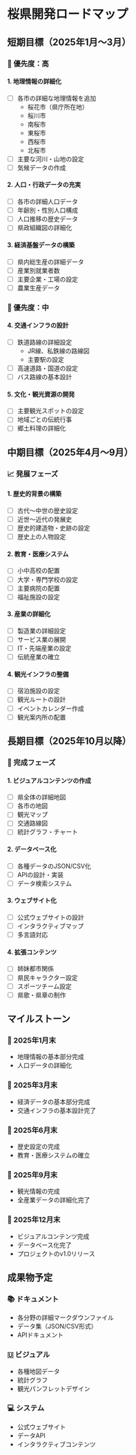 # 桜県開発ロードマップ

## 短期目標（2025年1月～3月）

### 🎯 優先度：高

#### 1. 地理情報の詳細化
- [ ] 各市の詳細な地理情報を追加
  - 桜花市（県庁所在地）
  - 桜川市
  - 南桜市
  - 東桜市
  - 西桜市
  - 北桜市
- [ ] 主要な河川・山地の設定
- [ ] 気候データの作成

#### 2. 人口・行政データの充実
- [ ] 各市の詳細人口データ
- [ ] 年齢別・性別人口構成
- [ ] 人口推移の歴史データ
- [ ] 県政組織図の詳細化

#### 3. 経済基盤データの構築
- [ ] 県内総生産の詳細データ
- [ ] 産業別就業者数
- [ ] 主要企業・工場の設定
- [ ] 農業生産データ

### 🎯 優先度：中

#### 4. 交通インフラの設計
- [ ] 鉄道路線の詳細設定
  - JR線、私鉄線の路線図
  - 主要駅の設定
- [ ] 高速道路・国道の設定
- [ ] バス路線の基本設計

#### 5. 文化・観光資源の開発
- [ ] 主要観光スポットの設定
- [ ] 地域ごとの伝統行事
- [ ] 郷土料理の詳細化

## 中期目標（2025年4月～9月）

### 📈 発展フェーズ

#### 1. 歴史的背景の構築
- [ ] 古代～中世の歴史設定
- [ ] 近世～近代の発展史
- [ ] 歴史的建造物・史跡の設定
- [ ] 歴史上の人物設定

#### 2. 教育・医療システム
- [ ] 小中高校の配置
- [ ] 大学・専門学校の設定
- [ ] 主要病院の配置
- [ ] 福祉施設の設定

#### 3. 産業の詳細化
- [ ] 製造業の詳細設定
- [ ] サービス業の展開
- [ ] IT・先端産業の設定
- [ ] 伝統産業の確立

#### 4. 観光インフラの整備
- [ ] 宿泊施設の設定
- [ ] 観光ルートの設計
- [ ] イベントカレンダー作成
- [ ] 観光案内所の配置

## 長期目標（2025年10月以降）

### 🌟 完成フェーズ

#### 1. ビジュアルコンテンツの作成
- [ ] 県全体の詳細地図
- [ ] 各市の地図
- [ ] 観光マップ
- [ ] 交通路線図
- [ ] 統計グラフ・チャート

#### 2. データベース化
- [ ] 各種データのJSON/CSV化
- [ ] APIの設計・実装
- [ ] データ検索システム

#### 3. ウェブサイト化
- [ ] 公式ウェブサイトの設計
- [ ] インタラクティブマップ
- [ ] 多言語対応

#### 4. 拡張コンテンツ
- [ ] 姉妹都市関係
- [ ] 県民キャラクター設定
- [ ] スポーツチーム設定
- [ ] 県歌・県章の制作

## マイルストーン

### 🔶 2025年1月末
- 地理情報の基本部分完成
- 人口データの詳細化

### 🔶 2025年3月末
- 経済データの基本部分完成
- 交通インフラの基本設計完了

### 🔶 2025年6月末
- 歴史設定の完成
- 教育・医療システムの確立

### 🔶 2025年9月末
- 観光情報の完成
- 全産業データの詳細化完了

### 🔶 2025年12月末
- ビジュアルコンテンツ完成
- データベース化完了
- プロジェクトのv1.0リリース

## 成果物予定

### 📚 ドキュメント
- 各分野の詳細マークダウンファイル
- データ集（JSON/CSV形式）
- APIドキュメント

### 🇺️ ビジュアル
- 各種地図データ
- 統計グラフ
- 観光パンフレットデザイン

### 💻 システム
- 公式ウェブサイト
- データAPI
- インタラクティブコンテンツ